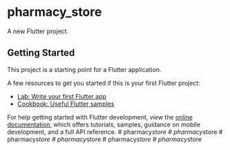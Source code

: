 # pharmacy_store

A new Flutter project.

## Getting Started

This project is a starting point for a Flutter application.

A few resources to get you started if this is your first Flutter project:

- [Lab: Write your first Flutter app](https://docs.flutter.dev/get-started/codelab)
- [Cookbook: Useful Flutter samples](https://docs.flutter.dev/cookbook)

For help getting started with Flutter development, view the
[online documentation](https://docs.flutter.dev/), which offers tutorials,
samples, guidance on mobile development, and a full API reference.
#   p h a r m a c y _ s t o r e  
 #   p h a r m a c y _ s t o r e  
 #   p h a r m a c y _ s t o r e  
 #   p h a r m a c y _ s t o r e  
 #   p h a r m a c y _ s t o r e  
 #   p h a r m a c y _ s t o r e  
 